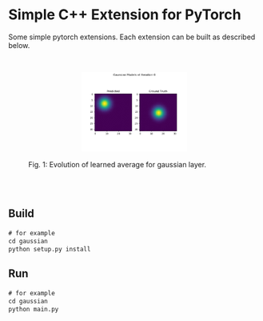 # Simple C++ Extension for PyTorch
Some simple pytorch extensions. Each extension can be built as described below.

<br>
<figure>
  <p align="center"><img src="gaussian/img/output_gif.gif" width="50%" height="50%"></p>
  <figcaption>Fig. 1: Evolution of learned average for gaussian layer.</figcaption>
</figure>
<br><br>

## Build
```shell
# for example
cd gaussian
python setup.py install
```

## Run
```shell
# for example
cd gaussian
python main.py
```
